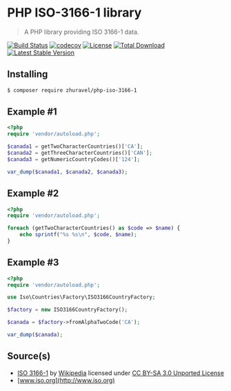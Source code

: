 # PHP ISO-3166-1 library
> A PHP library providing ISO 3166-1 data.

[![Build Status](https://travis-ci.com/zhooravell/php-iso-3166-1.svg?branch=master)](https://travis-ci.com/zhooravell/php-iso-3166-1)
[![codecov](https://codecov.io/gh/zhooravell/php-iso-3166-1/branch/master/graph/badge.svg)](https://codecov.io/gh/zhooravell/php-iso-3166-1)
[![License](https://img.shields.io/packagist/l/zhuravel/php-iso-3166-1.svg?style=flat-square)](https://packagist.org/packages/zhuravel/php-iso-3166-1)
[![Total Download](https://img.shields.io/packagist/dt/zhooravell/php-iso-3166-1.svg)](https://packagist.org/packages/zhuravel/php-iso-3166-1)
[![Latest Stable Version](https://img.shields.io/packagist/v/zhooravell/php-iso-3166-1.svg)](https://packagist.org/packages/zhuravel/php-iso-3166-1)

## Installing

``` sh
$ composer require zhuravel/php-iso-3166-1
```

## Example #1
```php
<?php
require 'vendor/autoload.php';

$canada1 = getTwoCharacterCountries()['CA'];
$canada2 = getThreeCharacterCountries()['CAN'];
$canada3 = getNumericCountryCodes()['124'];

var_dump($canada1, $canada2, $canada3);
```

## Example #2
```php
<?php
require 'vendor/autoload.php';

foreach (getTwoCharacterCountries() as $code => $name) {
    echo sprintf("%s %s\n", $code, $name);
}
```

## Example #3
```php
<?php
require 'vendor/autoload.php';

use Iso\Countries\Factory\ISO3166CountryFactory;

$factory = new ISO3166CountryFactory();

$canada = $factory->fromAlphaTwoCode('CA');

var_dump($canada);
```

## Source(s)

* [ISO 3166-1](http://en.wikipedia.org/wiki/ISO_3166-1) by [Wikipedia](http://www.wikipedia.org) licensed under [CC BY-SA 3.0 Unported License](http://en.wikipedia.org/wiki/Wikipedia:Text_of_Creative_Commons_Attribution-ShareAlike_3.0_Unported_License)
* [www.iso.org](http://www.iso.org)